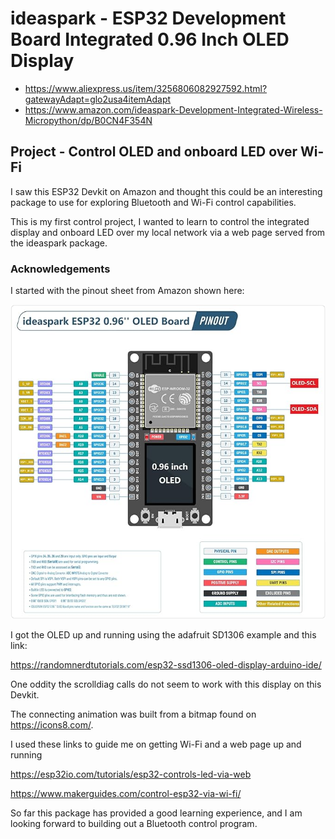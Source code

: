 # ideaspark - ESP32 Development Board Integrated 0.96 Inch OLED Display

 - https://www.aliexpress.us/item/3256806082927592.html?gatewayAdapt=glo2usa4itemAdapt
 - https://www.amazon.com/ideaspark-Development-Integrated-Wireless-Micropython/dp/B0CN4F354N

## Project - Control OLED and onboard LED over Wi-Fi

I saw this ESP32 Devkit on Amazon and thought this could be an interesting package to use for exploring  Bluetooth and Wi-Fi control capabilities.

This is my first control project, I wanted to learn to control the integrated display and onboard LED over my local network via a web page served from the ideaspark package.

### Acknowledgements 

I started with the pinout sheet from Amazon shown here:

![ideaspark pinout](./ideaspark-esp32-oled.jpg)

I got the OLED up and running using the adafruit SD1306 example and this link:

https://randomnerdtutorials.com/esp32-ssd1306-oled-display-arduino-ide/

One oddity the scrolldiag calls do not seem to work with this display on this Devkit.

The connecting animation was built from a bitmap found on https://icons8.com/.

I used these links to guide me on getting Wi-Fi and a web page up and running

https://esp32io.com/tutorials/esp32-controls-led-via-web

https://www.makerguides.com/control-esp32-via-wi-fi/

So far this package has provided a good learning experience, and I am looking forward to 
building out a Bluetooth control program.
